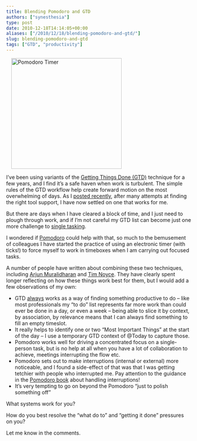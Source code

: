 ```yaml
---
title: Blending Pomodoro and GTD
authors: ["synesthesia"]
type: post
date: 2010-12-18T14:14:05+00:00
aliases: ["/2010/12/18/blending-pomodoro-and-gtd/"]
slug: blending-pomodoro-and-gtd
tags: ["GTD", "productivity"]
---
```

<div class="zemanta-img" style="margin: 1em; display: block;">
  <div>
    <dl class="wp-caption alignright" style="width: 310px;">
      <dt class="wp-caption-dt">
        <a href="https://commons.wikimedia.org/wiki/File:Il_pomodoro.jpg"><img title="Pomodoro Timer" src="https://upload.wikimedia.org/wikipedia/commons/thumb/3/34/Il_pomodoro.jpg/300px-Il_pomodoro.jpg" alt="Pomodoro Timer" width="300" height="300" /></a>
      </dt>          
    </dl>
  </div>
</div>

I’ve been using variants of the [Getting Things Done (GTD)][1] technique for a few years, and I find it’s a safe haven when work is turbulent. The simple rules of the GTD workflow help create forward motion on the most overwhelming of days. As I [posted recently][2], after many attempts at finding the right tool support, I have now settled on one that works for me.

But there are days when I have cleared a block of time, and I just need to plough through work, and if I’m not careful my GTD list can become just one more challenge to [single tasking][3].

I wondered if [Pomodoro][4] could help with that, so much to the bemusement of colleagues I have started the practice of using an electronic timer (with ticks!) to force myself to work in timeboxes when I am carrying out focused tasks.

A number of people have written about combining these two techniques, including [Arjun Muralidharan][5] and [Tim Noyce][6]. They have clearly spent longer reflecting on how these things work best for them, but I would add a few observations of my own:

  * GTD <span style="text-decoration: underline;">always</span> works as a way of finding something productive to do – like most professionals my “to do” list represents far more work than could ever be done in a day, or even a week – being able to slice it by context, by association, by relevance means that I can always find something to fill an empty timeslot.
  * It really helps to identify one or two &#8220;Most Important Things&#8221; at the start of the day &#8211; I use a temporary GTD context of @Today to capture those.
  * Pomodoro works well for driving a concentrated focus on a single-person task, but is no help at all when you have a lot of collaboration to achieve, meetings interrupting the flow etc.
  * Pomodoro sets out to make interruptions (internal or external) more noticeable, and I found a side-effect of that was that I was getting tetchier with people who interrupted me. Pay attention to the guidance in the [Pomodoro book][7] about handling interruptions!
  * It’s very tempting to go on beyond the Pomodoro “just to polish something off”

What systems work for you?

How do you best resolve the “what do to” and “getting it done” pressures on you?

Let me know in the comments.

 [1]: http://en.wikipedia.org/wiki/Getting_Things_Done
 [2]: /2010/12/18/getting-things-done-gtd/
 [3]: http://zenhabits.net/how-not-to-multitask-work-simpler-and/
 [4]: http://www.pomodorotechnique.com/
 [5]: http://theproductivestudent.com/implementing-the-pomodoro-into-gtd
 [6]: http://tim.noyce.eu/2009/08/13/gtd-and-the-pomodoro-technique/
 [7]: http://www.scribd.com/doc/36672142/The-Pomodoro-Technique
